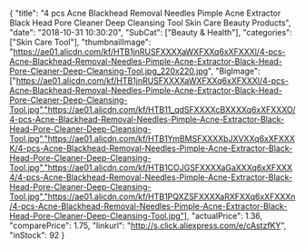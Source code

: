 {
	"title": "4 pcs Acne Blackhead Removal Needles Pimple Acne Extractor Black Head Pore Cleaner Deep Cleansing Tool Skin Care Beauty Products",
	"date": "2018-10-31 10:30:20",
	"SubCat": ["Beauty & Health"],
	"categories": ["Skin Care Tool"],
	"thumbnailImage": "https://ae01.alicdn.com/kf/HTB1jnRUSFXXXXaWXFXXq6xXFXXXl/4-pcs-Acne-Blackhead-Removal-Needles-Pimple-Acne-Extractor-Black-Head-Pore-Cleaner-Deep-Cleansing-Tool.jpg_220x220.jpg",
	"BigImage": ["https://ae01.alicdn.com/kf/HTB1jnRUSFXXXXaWXFXXq6xXFXXXl/4-pcs-Acne-Blackhead-Removal-Needles-Pimple-Acne-Extractor-Black-Head-Pore-Cleaner-Deep-Cleansing-Tool.jpg","https://ae01.alicdn.com/kf/HTB11_qdSFXXXXcBXXXXq6xXFXXXO/4-pcs-Acne-Blackhead-Removal-Needles-Pimple-Acne-Extractor-Black-Head-Pore-Cleaner-Deep-Cleansing-Tool.jpg","https://ae01.alicdn.com/kf/HTB1YmBMSFXXXXbJXVXXq6xXFXXXK/4-pcs-Acne-Blackhead-Removal-Needles-Pimple-Acne-Extractor-Black-Head-Pore-Cleaner-Deep-Cleansing-Tool.jpg","https://ae01.alicdn.com/kf/HTB1COJGSFXXXXaGaXXXq6xXFXXX4/4-pcs-Acne-Blackhead-Removal-Needles-Pimple-Acne-Extractor-Black-Head-Pore-Cleaner-Deep-Cleansing-Tool.jpg","https://ae01.alicdn.com/kf/HTB1PQXZSFXXXXaRXFXXq6xXFXXXn/4-pcs-Acne-Blackhead-Removal-Needles-Pimple-Acne-Extractor-Black-Head-Pore-Cleaner-Deep-Cleansing-Tool.jpg"],
	"actualPrice": 1.36,
	"comparePrice": 1.75,
	"linkurl": "http://s.click.aliexpress.com/e/cAstzfKY",
	"inStock": 92
}
